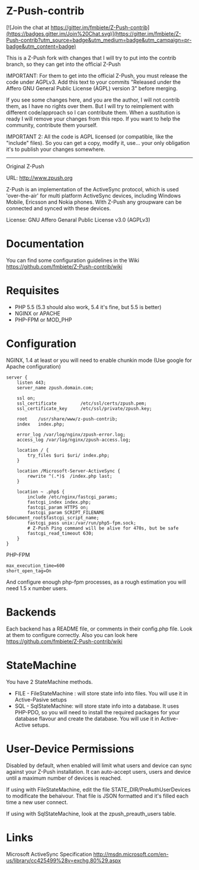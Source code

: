 Z-Push-contrib
==============

[![Join the chat at https://gitter.im/fmbiete/Z-Push-contrib](https://badges.gitter.im/Join%20Chat.svg)](https://gitter.im/fmbiete/Z-Push-contrib?utm_source=badge&utm_medium=badge&utm_campaign=pr-badge&utm_content=badge)

This is a Z-Push fork with changes that I will try to put into the contrib branch, so they can get into the official Z-Push

IMPORTANT:
For them to get into the official Z-Push, you must release the code under AGPLv3. Add this text to your commits "Released under the Affero GNU General Public License (AGPL) version 3" before merging.

If you see some changes here, and you are the author, I will not contrib them, as I have no rights over them.
But I will try to reimplement with different code/approach so I can contribute them. When a sustitution is ready I will remove your changes from this repo.
If you want to help the community, contribute them yourself.


IMPORTANT 2:
All the code is AGPL licensed (or compatible, like the "include" files). So you can get a copy, modify it, use... your only obligation it's to publish your changes somewhere.


----------------------------------------------------
Original Z-Push

URL: http://www.zpush.org

Z-Push is an implementation of the ActiveSync protocol, which is used 'over-the-air' for multi platform ActiveSync devices, including Windows Mobile, Ericsson and Nokia phones. With Z-Push any groupware can be connected and synced with these devices.

License: GNU Affero Genaral Public License v3.0 (AGPLv3)


Documentation
=============
You can find some configuration guidelines in the Wiki https://github.com/fmbiete/Z-Push-contrib/wiki

Requisites
==========
- PHP 5.5 (5.3 should also work, 5.4 it's fine, but 5.5 is better)
- NGINX or APACHE
- PHP-FPM or MOD_PHP

Configuration
=============

NGINX, 1.4 at least or you will need to enable chunkin mode (Use google for Apache configuration)

    server {
        listen 443;
        server_name zpush.domain.com;

        ssl on;
        ssl_certificate         /etc/ssl/certs/zpush.pem;
        ssl_certificate_key     /etc/ssl/private/zpush.key;

        root    /usr/share/www/z-push-contrib;
        index   index.php;

        error_log /var/log/nginx/zpush-error.log;
        access_log /var/log/nginx/zpush-access.log;

        location / {
            try_files $uri $uri/ index.php;
        }

        location /Microsoft-Server-ActiveSync {
            rewrite ^(.*)$  /index.php last;
        }

        location ~ .php$ {
            include /etc/nginx/fastcgi_params;
            fastcgi_index index.php;
            fastcgi_param HTTPS on;
            fastcgi_param SCRIPT_FILENAME $document_root$fastcgi_script_name;
            fastcgi_pass unix:/var/run/php5-fpm.sock;
            # Z-Push Ping command will be alive for 470s, but be safe
            fastcgi_read_timeout 630;
        }
    }

PHP-FPM

    max_execution_time=600
    short_open_tag=On

And configure enough php-fpm processes, as a rough estimation you will need 1.5 x number users.


Backends
========
Each backend has a README file, or comments in their config.php file. Look at them to configure correctly. Also you can look here https://github.com/fmbiete/Z-Push-contrib/wiki


StateMachine
============
You have 2 StateMachine methods.

- FILE - FileStateMachine : will store state info into files. You will use it in Active-Pasive setups
- SQL - SqlStateMachine: will store state info into a database. It uses PHP-PDO, so you will need to install the required packages for your database flavour and create the database. You will use it in Active-Active setups.


User-Device Permissions
=======================
Disabled by default, when enabled will limit what users and device can sync against your Z-Push installation.
It can auto-accept users, users and device until a maximum number of devices is reached.

If using with FileStateMachine, edit the file STATE_DIR/PreAuthUserDevices to modificate the behaivour. That file is JSON formatted and it's filled each time a new user connect.

If using with SqlStateMachine, look at the zpush_preauth_users table.




Links
=====
Microsoft ActiveSync Specification
http://msdn.microsoft.com/en-us/library/cc425499%28v=exchg.80%29.aspx
